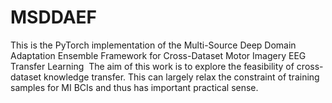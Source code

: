 # MSDDAEF
This is the PyTorch implementation of the Multi-Source Deep Domain Adaptation Ensemble Framework for Cross-Dataset Motor Imagery EEG Transfer Learning
![]()
The aim of this work is to explore the feasibility  of cross-dataset knowledge transfer. This can largely relax the constraint of training samples for MI BCIs and thus has important practical sense.

